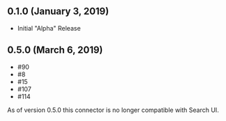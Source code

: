 ## 0.1.0 (January 3, 2019)

- Initial "Alpha" Release

## 0.5.0 (March 6, 2019)

- #90
- #8
- #15
- #107
- #114

As of version 0.5.0 this connector is no longer compatible with Search UI.
